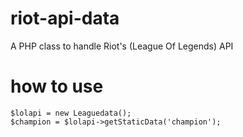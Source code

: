 # riot-api-data
A PHP class to handle Riot's (League Of Legends) API

# how to use

	$lolapi = new Leaguedata();
	$champion = $lolapi->getStaticData('champion');
